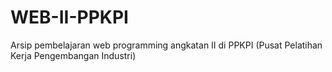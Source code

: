 # WEB-II-PPKPI
Arsip pembelajaran web programming angkatan II di PPKPI (Pusat Pelatihan Kerja Pengembangan Industri)
